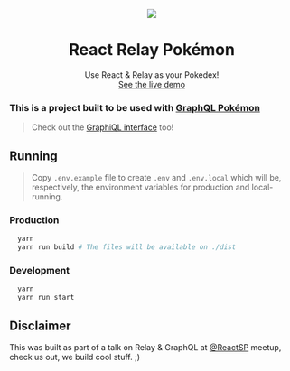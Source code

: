 <p align="center">
  <img src="https://github.com/lucasbento/react-relay-pokemon/raw/master/content/logo.png">
</p>

<h1 align="center">React Relay Pokémon</h1>
<p align="center">
  Use React & Relay as your Pokedex!<br />
  <a href="https://react-relay-pokemon.now.sh/">See the live demo</a>
</p>

### This is a project built to be used with [GraphQL Pokémon](https://github.com/lucasbento/graphql-pokemon)

> Check out the [GraphiQL interface](https://graphql-pokemon.now.sh/) too!

## Running

> Copy `.env.example` file to create `.env` and `.env.local` which will be, respectively, the environment variables for production and local-running.

### Production

```sh
  yarn
  yarn run build # The files will be available on ./dist
```

### Development

```sh
  yarn
  yarn run start
```

## Disclaimer

This was built as part of a talk on Relay & GraphQL at [@ReactSP](https://meetup.com/pt-BR/ReactJS-SP) meetup, check us out, we build cool stuff. ;)
